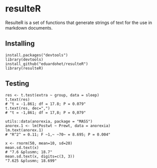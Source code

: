 # resulteR
ResulteR is a set of functions that generate strings of text for the use in markdown documents. 

## Installing
```
install.packages("devtools")
library(devtools)
install_github("eduardohet/resulteR")
library(resulteR)
```

## Testing
```
res <- t.test(extra ~ group, data = sleep)
t.text(res)
# "t = -1.861; df = 17.8; P = 0.079"
t.text(res, dec=",")
# "t = -1,861; df = 17,8; P = 0,079"

utils::data(anorexia, package = "MASS")
anorex.1 <- lm(Postwt ~ Prewt, data = anorexia)
lm.text(anorex.1)
# "R^2^ = 0.11; F ~1,~ ~70~ = 8.695; P = 0.004"

x <- rnorm(50, mean=10, sd=20)
mean.sd.text(x)
# "7.6 &plusmn; 18.7"
mean.sd.text(x, digits=c(3, 3))
"7.625 &plusmn; 18.699"
```
